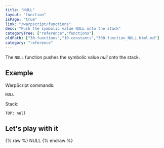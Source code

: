 ```yaml
---
title: "NULL"
layout: "function"
isPage: "true"
link: "/warpscript/functions"
desc: "Push the symbolic value NULL onto the stack"
categoryTree: ["reference","functions"]
oldPath: ["30-functions","10-constants","300-function_NULL.html.md"]
category: "reference"
---
```

 

The `NULL` function pushes the symbolic value *null* onto the stack.

## Example ##

WarpScript commands:

    NULL

Stack: 

    TOP: null

## Let's play with it ##

{% raw %}
<warp10-warpscript-widget backend="{{backend}}"  exec-endpoint="{{execEndpoint}}">NULL
</warp10-warpscript-widget>
{% endraw %}    


